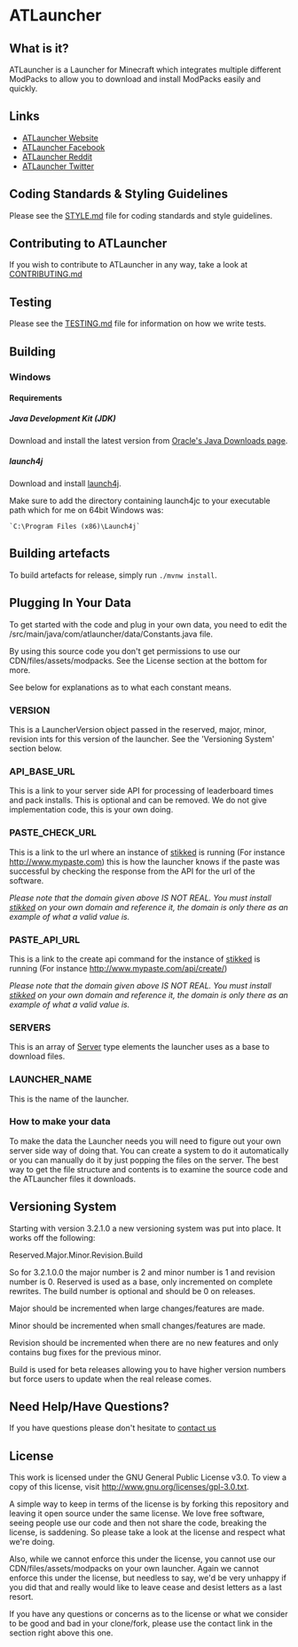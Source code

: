 # ATLauncher

## What is it?

ATLauncher is a Launcher for Minecraft which integrates multiple different ModPacks to allow you to download and install
ModPacks easily and quickly.

## Links

* [ATLauncher Website](https://www.atlauncher.com)
* [ATLauncher Facebook](http://www.facebook.com/ATLauncher)
* [ATLauncher Reddit](http://www.reddit.com/r/ATLauncher)
* [ATLauncher Twitter](http://twitter.com/ATLauncher)

## Coding Standards & Styling Guidelines

Please see the [STYLE.md](STYLE.md) file for coding standards and style guidelines.

## Contributing to ATLauncher

If you wish to contribute to ATLauncher in any way, take a look at [CONTRIBUTING.md](CONTRIBUTING.md)

## Testing

Please see the [TESTING.md](TESTING.md) file for information on how we write tests.

## Building

### Windows

#### Requirements

##### Java Development Kit (JDK)

Download and install the latest version from
[Oracle's Java Downloads page](http://www.oracle.com/technetwork/java/javase/downloads/jdk7-downloads-1880260.html).

##### launch4j

Download and install [launch4j](http://sourceforge.net/projects/launch4j/files/launch4j-3/3.1.0-beta2/).

Make sure to add the directory containing launch4jc to your executable path which for me on 64bit Windows was:

```
`C:\Program Files (x86)\Launch4j`
```

## Building artefacts

To build artefacts for release, simply run `./mvnw install`.

## Plugging In Your Data

To get started with the code and plug in your own data, you need to edit the
/src/main/java/com/atlauncher/data/Constants.java file.

By using this source code you don't get permissions to use our CDN/files/assets/modpacks. See the License section at the
bottom for more.

See below for explanations as to what each constant means.

### VERSION

This is a LauncherVersion object passed in the reserved, major, minor, revision ints for this version of the launcher.
See the 'Versioning System' section below.

### API_BASE_URL

This is a link to your server side API for processing of leaderboard times and pack installs. This is optional and can
be removed. We do not give implementation code, this is your own doing.

### PASTE_CHECK_URL

This is a link to the url where an instance of [stikked](https://github.com/claudehohl/Stikked) is running (For instance
http://www.mypaste.com) this is how the launcher knows if the paste was successful by checking the response from the API
for the url of the software.

_Please note that the domain given above IS NOT REAL. You must install [stikked](https://github.com/claudehohl/Stikked)
on your own domain and reference it, the domain is only there as an example of what a valid value is._

### PASTE_API_URL

This is a link to the create api command for the instance of [stikked](https://github.com/claudehohl/Stikked) is running
(For instance http://www.mypaste.com/api/create/)

_Please note that the domain given above IS NOT REAL. You must install [stikked](https://github.com/claudehohl/Stikked)
on your own domain and reference it, the domain is only there as an example of what a valid value is._

### SERVERS

This is an array of
[Server](https://github.com/ATLauncher/ATLauncher/blob/master/src/main/java/com/atlauncher/data/Server.java) type
elements the launcher uses as a base to download files.

### LAUNCHER_NAME

This is the name of the launcher.

### How to make your data

To make the data the Launcher needs you will need to figure out your own server side way of doing that. You can create a
system to do it automatically or you can manually do it by just popping the files on the server. The best way to get the
file structure and contents is to examine the source code and the ATLauncher files it downloads.

## Versioning System

Starting with version 3.2.1.0 a new versioning system was put into place. It works off the following:

Reserved.Major.Minor.Revision.Build

So for 3.2.1.0.0 the major number is 2 and minor number is 1 and revision number is 0. Reserved is used as a base, only
incremented on complete rewrites. The build number is optional and should be 0 on releases.

Major should be incremented when large changes/features are made.

Minor should be incremented when small changes/features are made.

Revision should be incremented when there are no new features and only contains bug fixes for the previous minor.

Build is used for beta releases allowing you to have higher version numbers but force users to update when the real
release comes.

## Need Help/Have Questions?

If you have questions please don't hesitate to [contact us](https://www.atlauncher.com/contact-us/)

## License

This work is licensed under the GNU General Public License v3.0. To view a copy of this license, visit
http://www.gnu.org/licenses/gpl-3.0.txt.

A simple way to keep in terms of the license is by forking this repository and leaving it open source under the same
license. We love free software, seeing people use our code and then not share the code, breaking the license, is
saddening. So please take a look at the license and respect what we're doing.

Also, while we cannot enforce this under the license, you cannot use our CDN/files/assets/modpacks on your own launcher.
Again we cannot enforce this under the license, but needless to say, we'd be very unhappy if you did that and really
would like to leave cease and desist letters as a last resort.

If you have any questions or concerns as to the license or what we consider to be good and bad in your clone/fork,
please use the contact link in the section right above this one.
